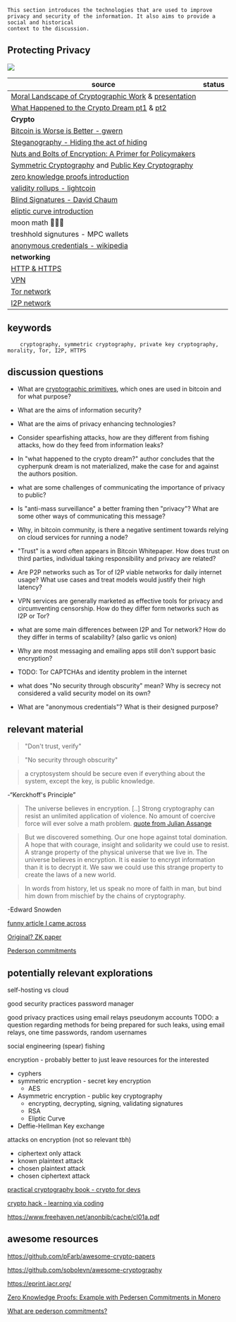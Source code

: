 ```
This section introduces the technologies that are used to improve privacy and security of the information. It also aims to provide a social and historical
context to the discussion.

```
## Protecting Privacy

![](https://upload.wikimedia.org/wikipedia/en/f/f8/Internet_dog.jpg)

| source                                                                                                                                                                                                | status |
| ----------------------------------------------------------------------------------------------------------------------------------------------------------------------------------------------------- | ------ |
| [Moral Landscape of Cryptographic Work](https://www.cs.ucdavis.edu/~rogaway/papers/moral-fn.pdf) & [presentation](https://www.youtube.com/watch?v=1ReIILmcLpk)                                        |        |
| [What Happened to the Crypto Dream pt1](https://www.cs.princeton.edu/~arvindn/publications/crypto-dream-part1.pdf) & [pt2](https://www.cs.princeton.edu/~arvindn/publications/crypto-dream-part2.pdf) |        |
| **Crypto**                                                                                                                                                                                            |        |
| [Bitcoin is Worse is Better - gwern](https://www.gwern.net/Bitcoin-is-Worse-is-Better)                                                                                                                |        |
| [Steganography - Hiding the act of hiding](https://en.wikipedia.org/wiki/Steganography)                                                                                                               |        |
| [Nuts and Bolts of Encryption: A Primer for Policymakers](https://www.cs.princeton.edu/~felten/encryption_primer.pdf)                                                                                 |        |
| [Symmetric Cryptography](https://en.wikipedia.org/w/index.php?title=Symmetric-key_algorithm) and [Public Key Cryptography](https://en.wikipedia.org/wiki/Public-key_cryptography)                     |        |
| [zero knowledge proofs introduction](https://www.esat.kuleuven.be/cosic/blog/co6gc-introduction-to-zero-knowledge-proofs-1/)                                                                          |        |
| [validity rollups - lightcoin](https://github.com/john-light/validity-rollups/blob/main/validity_rollups_on_bitcoin.md#-section-0-the-history-and-prehistory-of-validity-rollups-)                    |        |
| [Blind Signatures - David Chaum](https://sceweb.sce.uhcl.edu/yang/teaching/csci5234WebSecurityFall2011/Chaum-blind-signatures.PDF)                                                                    |        |
| [eliptic curve introduction](https://andrea.corbellini.name/2015/05/17/elliptic-curve-cryptography-a-gentle-introduction/)                                                                            |        |
| moon math 🤷🏻‍♂️                                                                                                                                                                                           |        |
| treshhold signutures - MPC wallets                                                                                                                                                                    |        |
| [anonymous credentials - wikipedia](https://en.wikipedia.org/wiki/Digital_credential?oldformat=true)                                                                                                  |        |
| **networking**                                                                                                                                                                                        |        |
| [HTTP & HTTPS](https://www.cloudflare.com/learning/ssl/why-is-http-not-secure/)                                                                                                                       |        |
| [VPN](https://en.wikipedia.org/wiki/Virtual_private_network)                                                                                                                                          |        |
| [Tor network](https://en.wikipedia.org/wiki/Tor_(network))                                                                                                                                            |        |
| [I2P network](https://en.wikipedia.org/wiki/I2P)                                                                                                                                                      |        |



## keywords

        cryptography, symmetric cryptography, private key cryptography, morality, Tor, I2P, HTTPS

## discussion questions

- What are [cryptographic primitives](https://en.wikipedia.org/wiki/Cryptographic_primitive), which ones are used in bitcoin and for what purpose?

- What are the aims of information security?

- What are the aims of privacy enhancing technologies?

- Consider spearfishing attacks, how are they different from fishing attacks, how do they feed from information leaks?

- In "what happened to the crypto dream?" author concludes that the cypherpunk dream is not materialized, make the case for and against the authors position.

- what are some challenges of communicating the importance of privacy to public?

- Is "anti-mass surveillance" a better framing then "privacy"? What are some other ways of communicating this message?

- Why, in bitcoin community, is there a negative sentiment towards relying on cloud services for running a node?

- "Trust" is a word often appears in Bitcoin Whitepaper. How does trust on third parties, individual taking responsibility and privacy are related?

- Are P2P networks such as Tor of I2P viable networks for daily internet usage? What use cases and treat models would justify their high latency?

- VPN services are generally marketed as effective tools for privacy and circumventing censorship. How do they differ form networks such as I2P or Tor? 

- what are some main differences between I2P and Tor network? How do they differ in terms of scalability? (also garlic vs onion)

- Why are most messaging and emailing apps still don't support basic encryption?

- TODO: Tor  CAPTCHAs and identity problem in the internet

- what does "No security through obscurity" mean? Why is secrecy not considered a valid security model on its own?

- What are "anonymous credentials"? What is their designed purpose?
## relevant material



>"Don't trust, verify"

>"No security through obscurity"

>a cryptosystem should be secure even if everything about the system, except the key, is public knowledge.

\-“Kerckhoff's Principle”

>The universe believes in encryption. [..] Strong cryptography can resist an unlimited application of violence. No amount of coercive force will ever solve a math problem.
    [quote from Julian Assange](https://cryptome.org/2012/12/assange-crypto-arms.htm)


>But we discovered something. Our one hope against total domination. A hope that with courage, insight and solidarity we could use to resist. A strange property of the physical universe that we live in. The universe believes in encryption. It is easier to encrypt information than it is to decrypt it. We saw we could use this strange property to create the laws of a new world.

>In words from history, let us speak no more of faith in man, but bind him down from mischief by the chains of cryptography.


\-Edward Snowden


[funny article I came across](https://medium.com/@brannondorsey/wi-fi-is-broken-3f6054210fa5)

[Original? ZK paper](https://people.csail.mit.edu/silvio/Selected%20Scientific%20Papers/Zero%20Knowledge/Proofs_That_Yield_Nothing_But_Their_Validity_or_All_Languages_in_NP_Have_Zero-Knowledge_Proof_Systems.pdf)

[Pederson commitments](https://link.springer.com/content/pdf/10.1007/3-540-46766-1_9.pdf#page=3)

## potentially relevant explorations

self-hosting vs cloud

good security practices
    password manager

good privacy practices
    using email relays
    pseudonym accounts
    TODO: a question regarding methods for being prepared for such leaks, using email relays, one time passwords, random usernames

social engineering
    (spear) fishing


encryption - probably better to just leave resources for the interested 
  - cyphers
  - symmetric encryption - secret key encryption
    - AES
  - Asymmetric encryption - public key cryptography
    - encrypting, decrypting, signing, validating signatures
    - RSA
    - Eliptic Curve
  - Deffie-Hellman Key exchange


attacks on encryption (not so relevant tbh)
- ciphertext only attack
- known plaintext attack
- chosen plaintext attack
- chosen ciphertext attack


[practical cryptography book - crypto for devs](https://cryptobook.nakov.com/)

[crypto hack - learning via coding](https://cryptohack.org/)

https://www.freehaven.net/anonbib/cache/cl01a.pdf
## awesome resources

https://github.com/pFarb/awesome-crypto-papers

https://github.com/sobolevn/awesome-cryptography

https://eprint.iacr.org/

[Zero Knowledge Proofs: Example with Pedersen Commitments in Monero](https://medium.com/coinmonks/zero-knowledge-proofs-um-what-a092f0ee9f28)

[What are pederson commitments?](https://crypto.stackexchange.com/questions/64437/what-is-a-pedersen-commitment)